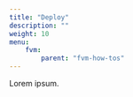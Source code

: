 ```yaml
---
title: "Deploy"
description: ""
weight: 10
menu:
    fvm:
        parent: "fvm-how-tos"
---
```


Lorem ipsum.

